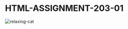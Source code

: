 # HTML-ASSIGNMENT-203-01
![relaxing-cat](https://user-images.githubusercontent.com/118607271/204090983-d4221790-2dd8-4556-9855-d7e32542c364.jpg)
